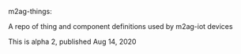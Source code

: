 m2ag-things:

A repo of thing and component definitions used by m2ag-iot devices

This is alpha 2, published Aug 14, 2020
